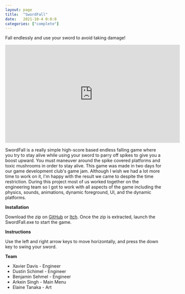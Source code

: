 ```yaml
---
layout: page
title:  "SwordFall"
date:   2021-10-4 0:0:0
categories: ["complete"]
---
```

Fall endlessly and use your sword to avoid taking damage! 

<center><iframe width="560" height="315" src="https://www.youtube-nocookie.com/embed/Fk654ouxluU?si=YAig2YR2-bTUN3mq" title="YouTube video player" frameborder="0" allow="accelerometer; autoplay; clipboard-write; encrypted-media; gyroscope; picture-in-picture; web-share" referrerpolicy="strict-origin-when-cross-origin" allowfullscreen></iframe></center>

SwordFall is a really simple high-score based endless falling game where you try to stay alive while using your sword to parry off spikes to give you a boost upward. You must maneuver around the spike covered platforms and toxic mushrooms in order to stay alive. This game was made in two days for our game development club's game jam. Although I wish we had a lot more time to work on it, I'm happy with the result we came to despite the time restriction. During this project most of us worked together on the engineering team so I got to work with all aspects of the game including the physics, sounds, animations, dynamic foreground, UI, and the dynamic platforms.

**Installation** 

Download the zip on [GitHub][swordfall-git] or [Itch][swordfall-itch]. Once the zip is extracted, launch the SwordFall.exe to start the game.

**Instructions** 

Use the left and right arrow keys to move horizontally, and press the down key to swing your sword.

**Team** 
- Xavier Davis - Engineer
- Dustin Schimel - Engineer
- Benjamin Sehmel - Engineer
- Arkein Singh - Main Menu
- Elaine Tanaka - Art

[swordfall-git]: https://github.com/DustinSchimel/SwordFall
[swordfall-itch]: https://the-three-vs.itch.io/swordfall
